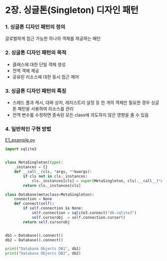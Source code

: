 # 2장. 싱글톤(Singleton) 디자인 패턴  
### 1. 싱글톤 디자인 패턴의 정의  
글로벌하게 접근 가능한 하나의 객체를 제공하는 패턴

### 2. 싱글톤 디자인 패턴의 목적  
- 클래스에 대한 단일 객체 생성
- 전역 객체 제공
- 공유된 리소스에 대한 동시 접근 제어

### 3. 싱글톤 디자인 패턴의 특징  
- 스레드 풀과 캐시, 대화 상자, 레지스트리 설정 등 한 개의 객체만 필요한 경우 싱글톤 패턴을 사용하여 리소스를 관리
- 전역 변수를 수정하면 종속된 모든 class에 의도하지 않은 영향을 줄 수 있음

### 4. 일반적인 구현 방법 
[E1_example.py](/2장.%20싱글톤%20디자인%20패턴/E1_example.py)

```python
import sqlite3


class MetaSingleton(type):
    _instances = {}
    def __call__(cls, *args, **kwargs):
        if cls not in cls._instances:
            cls._instances[cls] = super(MetaSingleton, cls).__call__(*args, **kwargs)
        return cls._instances[cls]

class Database(metaclass=MetaSingleton):
    connection = None
    def connect(self):
        if self.connection is None:
            self.connection = sqlite3.connect("db.sqlite3")
            self.cursorobj  = self.connection.cursor()
        return self.cursorobj


db1 = Database().connect()
db2 = Database().connect()

print("Database Objects DB1", db1)
print("Database Objects DB2", db2)
```
